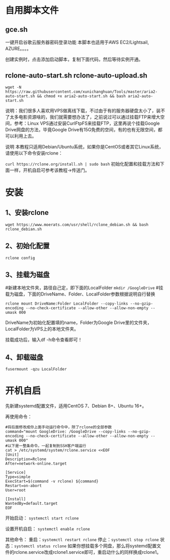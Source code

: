 # 自用脚本文件

## gce.sh
一键开启谷歌云服务器密码登录功能
本脚本也适用于AWS EC2/Lightsail, AZURE。。。。

创建实例时，点击添加启动脚本，复制下面代码，然后等待实例开通。


## rclone-auto-start.sh rclone-auto-upload.sh
```
wget -N https://raw.githubusercontent.com/xunichanghuan/Tools/master/aria2-auto-start.sh && chmod +x aria2-auto-start.sh && bash aria2-auto-start.sh
```

说明：我们很多人喜欢用VPS做离线下载，不过由于有的服务器硬盘太小了，装不了太多电影资源啥的，我们就需要想办法了，之前说过可以通过挂载FTP来增大空间，参考：Linux VPS通过安装CurlFtpFS来挂载FTP，这里再说个挂载Google Drive网盘的方法，毕竟Google Drive有15G免费的空间，有的也有无限空间，都可以利用上去。

说明
本教程只适用Debian/Ubuntu系统，如果你是CentOS或者其它Linux系统，请使用以下命令安装rclone：

```curl https://rclone.org/install.sh | sudo bash```
初始化配置和挂载方法和下面一样，开机自启可参考该教程→传送门。

# 安装
## 1、安装rclone

```wget https://www.moerats.com/usr/shell/rclone_debian.sh && bash rclone_debian.sh```

## 2、初始化配置

```rclone config```

## 3、挂载为磁盘

#新建本地文件夹，路径自己定，即下面的LocalFolder
```mkdir /GoogleDrive```
#挂载为磁盘，下面的DriveName、Folder、LocalFolder参数根据说明自行替换

```rclone mount DriveName:Folder LocalFolder --copy-links --no-gzip-encoding --no-check-certificate --allow-other --allow-non-empty --umask 000```

DriveName为初始化配置填的name，Folder为Google Drive里的文件夹，LocalFolder为VPS上的本地文件夹。

挂载成功后，输入df -h命令查看即可！

## 4、卸载磁盘

```fusermount -qzu LocalFolder```
# 开机自启
先新建systemd配置文件，适用CentOS 7、Debian 8+、Ubuntu 16+。

再使用命令：
```
#将后面修改成你上面手动运行命令中，除了rclone的全部参数
command="mount GoogleDrive: /GoogleDrive --copy-links --no-gzip-encoding --no-check-certificate --allow-other --allow-non-empty --umask 000"
#以下是一整条命令，一起复制到SSH客户端运行
cat > /etc/systemd/system/rclone.service <<EOF
[Unit]
Description=Rclone
After=network-online.target

[Service]
Type=simple
ExecStart=$(command -v rclone) ${command}
Restart=on-abort
User=root

[Install]
WantedBy=default.target
EOF
```
开始启动：
```systemctl start rclone```

设置开机自启：
```systemctl enable rclone```

其他命令：
重启：```systemctl restart rclone```
停止：```systemctl stop rclone```
状态：```systemctl status rclone```
如果你想挂载多个网盘，那么将systemd配置文件的rclone.service改成rclone1.service即可，重启动什么的同样换成rclone1。
